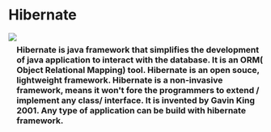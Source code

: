 <h1>Hibernate</h1>
<div style="display:flex; justify-content:center;">
  <img src="https://www.edureka.co/blog/wp-content/uploads/2015/06/hibernate.png"/>
  <h3>Hibernate is java framework that simplifies the development of java application to interact with the database. It is an ORM( Object Relational Mapping) tool. Hibernate is an open souce, lightweight framework. Hibernate is a non-invasive framework, means it won't fore the programmers to extend / implement any class/ interface. It is invented by Gavin King 2001. Any type of application can be build with hibernate framework.</h3>
</div>
